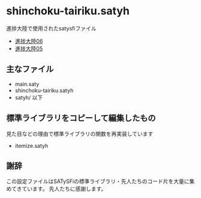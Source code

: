 # shinchoku-tairiku.satyh

進捗大陸で使用されたsatysfiファイル

- [進捗大陸06](/tree/book06)
- [進捗大陸05](/tree/book05)

## 主なファイル

- main.saty
- shinchoku-tairiku.satyh
- satyh/ 以下

## 標準ライブラリをコピーして編集したもの

見た目などの理由で標準ライブラリの関数を再実装しています

- itemize.satyh

## 謝辞

この設定ファイルはSATySFiの標準ライブラリ・先人たちのコード片を大量に集めてきています。
先人たちに感謝します。
